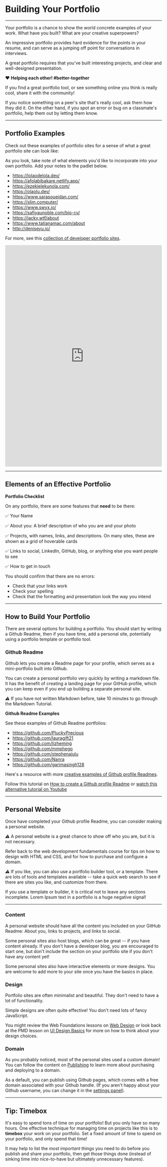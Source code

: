 # Building Your Portfolio

---

Your portfolio is a chance to show the world concrete examples of your work. What have you built? What are your creative superpowers?

An impressive portfolio provides hard evidence for the points in your resume, and can serve as a jumping off point for conversations in interviews.

A great portfolio requires that you've built interesting projects, and clear and well-designed presentation.

<aside>
  
❤️ **Helping each other! #better-together**

If you find a great portfolio tool, or see something online you think is really cool, share it with the community!

If you notice something on a peer's site that's really cool, ask them how they did it. On the other hand, if you spot an error or bug on a classmate's portfolio, help them out by letting them know.

</aside>

---

## Portfolio Examples

Check out these examples of portfolio sites for a sense of what a great portfolio site can look like:

As you look, take note of what elements you'd like to incorporate into your own portfolio. Add your notes to the padlet below.

- https://lolaodelola.dev/
- https://afolabibakare.netlify.app/
- https://ezekielekunola.com/
- https://olaolu.dev/
- https://www.sarasoueidan.com/
- https://slim.computer/
- https://www.swyx.io/
- https://safiyaunoble.com/bio-cv/
- https://jacky.wtf/about
- https://www.tatianamac.com/about
- http://deniseyu.io/

For more, see this [collection of developer portfolio sites](https://github.com/emmabostian/developer-portfolios).

<div style="border:1px solid rgba(0,0,0,0.1);border-radius:2px;box-sizing:border-box;overflow:hidden;position:relative;width:100%;background:#F4F4F4"><iframe src="https://padlet.com/embed/iutnpvxfcug9o29d" frameborder="0" allow="camera;microphone;geolocation" style="width:100%;height:708px;display:block;padding:0;margin:0"></iframe></div>

---

## Elements of an Effective Portfolio

**Portfolio Checklist**

On any portfolio, there are some features that **need** to be there:

✅ Your Name

✅ About you: A brief description of who you are and your photo

✅ Projects, with names, links, and descriptions. On many sites, these are shown as a grid of hoverable cards

✅ Links to social, LinkedIn, GitHub, blog, or anything else you want people to see

✅ How to get in touch

You should confirm that there are no errors:

- Check that your links work
- Check your spelling
- Check that the formatting and presentation look the way you intend

---

## How to Build Your Portfolio

There are several options for building a portfolio. You should start by writing a Github Readme, then if you have time, add a personal site, potentially using a portfolio template or portfolio tool.

### Github Readme

Github lets you create a Readme page for your profile, which serves as a mini-portfolio built into Github.

You can create a personal portfolio very quickly by writing a markdown file. It has the benefit of creating a landing page for your GitHub profile, which you can keep even if you end up building a separate personal site.

<aside>
  
*⚠️* If you have not written Markdown before, take 10 minutes to go through the Markdown Tutorial.

</aside>

**Github Readme Examples**

See these examples of Github Readme portfolios:

- https://github.com/PluckyPrecious
- https://github.com/lauragift21
- https://github.com/lizheming
- https://github.com/mmphego
- https://github.com/stephenajulu
- https://github.com/Nanra
- https://github.com/garimasingh128

Here's a resource with more [creative examples of Github profile Readmes](https://github.com/abhisheknaiidu/awesome-github-profile-readme).

Follow this tutorial on [How to create a Github profile Readme](https://aboutmonica.com/blog/how-to-create-a-github-profile-readme/) or [watch this alternative tutorial on Youtube](https://www.youtube.com/watch?v=ECuqb5Tv9qI)

---

## Personal Website

Once have completed your Github profile Readme, you can consider making a personal website.

<aside>
  
*⚠️* A personal website is a great chance to show off who you are, but it is not necessary.

</aside>

Refer back to the web development fundamentals course for tips on how to design with HTML and CSS, and for how to purchase and configure a domain.

<aside>
  
*⚠️* If you like, you can also use a portfolio builder tool, or a template. There are lots of tools and templates available -- take a quick web search to see if there are sites you like, and customize from there.

If you use a template or builder, it is critical not to leave any sections incomplete. Lorem Ipsum text in a portfolio is a huge negative signal!

</aside>

---

### Content

A personal website should have all the content you included on your GitHub Readme: About you, links to projects, and links to social.

Some personal sites also host blogs, which can be great -- if you have content already. If you don't have a developer blog, you are encouraged to start one, but don't include the section on your portfolio site if you don't have any content yet!

Some personal sites also have interactive elements or more designs. You are welcome to add more to your site once you have the basics in place.

### Design

Portfolio sites are often minimalist and beautiful. They don't need to have a lot of functionality.

Simple designs are often quite effective! You don't need lots of fancy JavaScript.

You might review the Web Foundations lessons on [Web Design](https://web-foundations.vercel.app/lessons/web-design.html) or look back at the PMD lesson on [UI Design Basics](https://pm-and-design.vercel.app/lessons/ui-design-basics.html) for more on how to think about your design choices.

### Domain

As you probably noticed, most of the personal sites used a custom domain! You can follow the content on [Publishing](https://tk8-wf.vercel.app/lessons/publishing-and-sharing.html) to learn more about purchasing and deploying to a domain.

As a default, you can publish using Github pages, which comes with a free domain associated with your Github handle. (If you aren't happy about your Github username, you can change it in the [settings panel](https://github.com/settings/admin)).

---

## Tip: Timebox

It's easy to spend tons of time on your portfolio! But you only have so many hours. One effective technique for managing time on projects like this is to **timebox** your work on your portfolio. Set a fixed amount of time to spend on your portfolio, and only spend that time!

It may help to list the *most important* things you need to do before you publish and share your portfolio, then get those things done (instead of sinking time into nice-to-have but ultimately unnecessary features).

